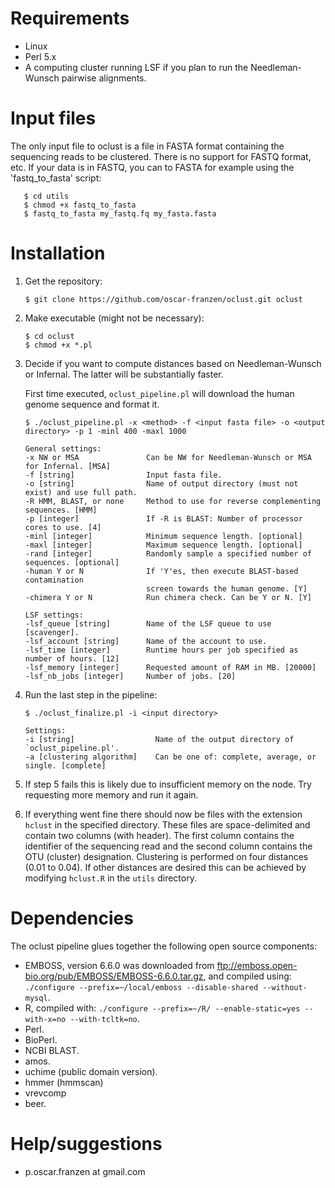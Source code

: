 # Requirements
* Linux
* Perl 5.x
* A computing cluster running LSF if you plan to run the Needleman-Wunsch pairwise alignments.

# Input files
The only input file to oclust is a file in FASTA format containing the sequencing reads to be
clustered. There is no support for FASTQ format, etc. If your data is in FASTQ, you can to FASTA
for example using the 'fastq_to_fasta' script:

```
   $ cd utils
   $ chmod +x fastq_to_fasta
   $ fastq_to_fasta my_fastq.fq my_fasta.fasta
```

# Installation
1. Get the repository:

   `$ git clone https://github.com/oscar-franzen/oclust.git oclust`

2. Make executable (might not be necessary):

   ```
   $ cd oclust
   $ chmod +x *.pl
   ```

3. Decide if you want to compute distances based on Needleman-Wunsch or Infernal. The latter will
   be substantially faster.

   First time executed, `oclust_pipeline.pl` will download the human genome sequence and
   format it.

   ```
   $ ./oclust_pipeline.pl -x <method> -f <input fasta file> -o <output directory> -p 1 -minl 400 -maxl 1000

   General settings:
   -x NW or MSA               Can be NW for Needleman-Wunsch or MSA for Infernal. [MSA]
   -f [string]                Input fasta file.
   -o [string]                Name of output directory (must not exist) and use full path.
   -R HMM, BLAST, or none     Method to use for reverse complementing sequences. [HMM]
   -p [integer]               If -R is BLAST: Number of processor cores to use. [4]
   -minl [integer]            Minimum sequence length. [optional]
   -maxl [integer]            Maximum sequence length. [optional]
   -rand [integer]            Randomly sample a specified number of sequences. [optional]
   -human Y or N              If 'Y'es, then execute BLAST-based contamination
                              screen towards the human genome. [Y]
   -chimera Y or N            Run chimera check. Can be Y or N. [Y]

   LSF settings:
   -lsf_queue [string]        Name of the LSF queue to use [scavenger].
   -lsf_account [string]      Name of the account to use.
   -lsf_time [integer]        Runtime hours per job specified as number of hours. [12]
   -lsf_memory [integer]      Requested amount of RAM in MB. [20000]
   -lsf_nb_jobs [integer]     Number of jobs. [20]
   ```

4. Run the last step in the pipeline:

   ```
   $ ./oclust_finalize.pl -i <input directory>

   Settings:
   -i [string]                  Name of the output directory of `oclust_pipeline.pl'.
   -a [clustering algorithm]    Can be one of: complete, average, or single. [complete]
   ```

5. If step 5 fails this is likely due to insufficient memory on the node. Try requesting more memory and run it again.

6. If everything went fine there should now be files with the extension `hclust` in the specified directory. These files are space-delimited and contain two columns (with header). The first column contains the identifier of the sequencing read and the second column contains the OTU (cluster) designation. Clustering is performed on four distances (0.01 to 0.04). If other distances are desired this can be achieved by modifying `hclust.R` in the `utils` directory.

# Dependencies
The oclust pipeline glues together the following open source components:

* EMBOSS, version 6.6.0 was downloaded from ftp://emboss.open-bio.org/pub/EMBOSS/EMBOSS-6.6.0.tar.gz,
and compiled using: `./configure --prefix=~/local/emboss --disable-shared --without-mysql`.
* R, compiled with: `./configure --prefix=~/R/ --enable-static=yes --with-x=no --with-tcltk=no`.
* Perl.
* BioPerl.
* NCBI BLAST.
* amos.
* uchime (public domain version).
* hmmer (hmmscan)
* vrevcomp
* beer.

# Help/suggestions
* p.oscar.franzen at gmail.com
